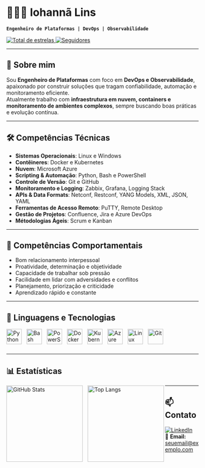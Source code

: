 # 👨🏻‍💻 Iohannã Lins

**`Engenheiro de Plataformas | DevOps | Observabilidade`**

<p align="left">
    <a href="https://github.com/Iohas?tab=repositories&sort=stargazers">
        <img 
            alt="Total de estrelas" 
            title="Total de estrelas GitHub" 
            src="https://custom-icon-badges.demolab.com/github/stars/Iohas?color=55960c&style=for-the-badge&labelColor=488207&logo=star&label=Estrelas"
        />
    </a>
    <a href="https://github.com/Iohas?tab=followers">
        <img 
            alt="Seguidores" 
            title="Me siga no GitHub" 
            src="https://custom-icon-badges.demolab.com/github/followers/Iohas?color=236ad3&labelColor=1155ba&style=for-the-badge&logo=github&label=Seguidores&logoColor=white"
        />
    </a>
</p>

---

## 🚀 Sobre mim
Sou **Engenheiro de Plataformas** com foco em **DevOps e Observabilidade**, apaixonado por construir soluções que tragam confiabilidade, automação e monitoramento eficiente.  
Atualmente trabalho com **infraestrutura em nuvem, containers e monitoramento de ambientes complexos**, sempre buscando boas práticas e evolução contínua.  

---

## 🛠️ Competências Técnicas

- **Sistemas Operacionais**: Linux e Windows  
- **Contêineres**: Docker e Kubernetes  
- **Nuvem**: Microsoft Azure  
- **Scripting & Automação**: Python, Bash e PowerShell  
- **Controle de Versão**: Git e GitHub  
- **Monitoramento e Logging**: Zabbix, Grafana, Logging Stack  
- **APIs & Data Formats**: Netconf, Restconf, YANG Models, XML, JSON, YAML  
- **Ferramentas de Acesso Remoto**: PuTTY, Remote Desktop  
- **Gestão de Projetos**: Confluence, Jira e Azure DevOps  
- **Métodologias Ágeis**: Scrum e Kanban  

---

## 🤝 Competências Comportamentais
- Bom relacionamento interpessoal  
- Proatividade, determinação e objetividade  
- Capacidade de trabalhar sob pressão  
- Facilidade em lidar com adversidades e conflitos  
- Planejamento, priorização e criticidade  
- Aprendizado rápido e constante  

---

## 🤖 Linguagens e Tecnologias

<img 
    align="left" alt="Python" width="40px" style="padding-right:10px;" 
    src="https://cdn.jsdelivr.net/gh/devicons/devicon/icons/python/python-original.svg" 
/>
<img 
    align="left" alt="Bash" width="40px" style="padding-right:10px;" 
    src="https://cdn.jsdelivr.net/gh/devicons/devicon/icons/bash/bash-original.svg" 
/>
<img 
    align="left" alt="PowerShell" width="40px" style="padding-right:10px;" 
    src="https://cdn.jsdelivr.net/gh/devicons/devicon/icons/powershell/powershell-original.svg" 
/>
<img 
    align="left" alt="Docker" width="40px" style="padding-right:10px;" 
    src="https://cdn.jsdelivr.net/gh/devicons/devicon/icons/docker/docker-original.svg" 
/>
<img 
    align="left" alt="Kubernetes" width="40px" style="padding-right:10px;" 
    src="https://cdn.jsdelivr.net/gh/devicons/devicon/icons/kubernetes/kubernetes-plain.svg" 
/>
<img 
    align="left" alt="Azure" width="40px" style="padding-right:10px;" 
    src="https://cdn.jsdelivr.net/gh/devicons/devicon/icons/azure/azure-original.svg" 
/>
<img 
    align="left" alt="Linux" width="40px" style="padding-right:10px;" 
    src="https://cdn.jsdelivr.net/gh/devicons/devicon/icons/linux/linux-original.svg" 
/>
<img 
    align="left" alt="Git" width="40px" style="padding-right:10px;" 
    src="https://cdn.jsdelivr.net/gh/devicons/devicon/icons/git/git-original.svg" 
/>

<br/><br/><br/>

---

## 📊 Estatísticas

<p>
  <img 
    align="left" 
    alt="GitHub Stats" 
    height="200" 
    style="padding-right: 10px;" 
    src="https://github-readme-stats.vercel.app/api?username=Iohas&show_icons=true&theme=tokyonight&include_all_commits=true&locale=pt-br" 
  />

  <img 
      align="left" 
      alt="Top Langs" 
      height="200" 
      src="https://github-readme-stats.vercel.app/api/top-langs/?username=Iohas&theme=tokyonight&layout=compact&custom_title=Tecnologias&langs_count=9" 
  />
</p>

---

## 📫 Contato
[![LinkedIn](https://img.shields.io/badge/LinkedIn-0077B5?style=flat&logo=linkedin&logoColor=white)](https://linkedin.com/in/SEU-LINKEDIN)  
📧 **Email:** seuemail@exemplo.com
